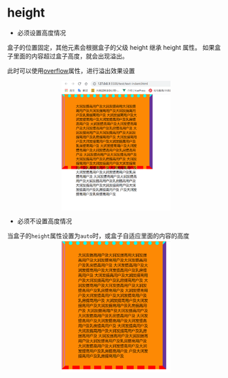# height

- 必须设置高度情况

盒子的位置固定，其他元素会根据盒子的父级 height 继承 height 属性。
如果盒子里面的内容超过盒子高度，就会出现溢出。

此时可以使用[overflow](../css/readme.md#盒模型扩展-overflow)属性，进行溢出效果设置

 <!-- [sidebar](../theme/default-theme-config.md#sidebar) -->
<img src="/images/css/017.png" style="width: 50%; display: block; margin: 0 auto;">

- 必须不设置高度情况

当盒子的`height`属性设置为`auto`时，或盒子自适应里面的内容的高度
<img src="/images/css/021.png" style="width: 50%; display: block; margin: 0 auto;">

